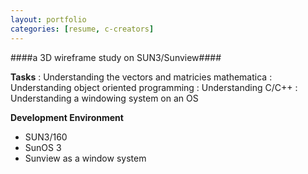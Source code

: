 ```yaml
---
layout: portfolio
categories: [resume, c-creators]
---
```


####a 3D wireframe study on SUN3/Sunview####

  **Tasks**
  : Understanding the vectors and matricies mathematica
  : Understanding object oriented programming
  : Understanding C/C++
  : Understanding a windowing system on an OS

  **Development Environment**

  - SUN3/160
  - SunOS 3
  - Sunview as a window system
